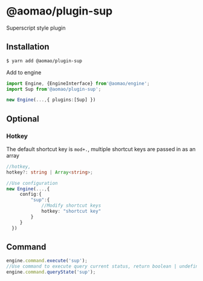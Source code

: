 # @aomao/plugin-sup

Superscript style plugin

## Installation

```bash
$ yarn add @aomao/plugin-sup
```

Add to engine

```ts
import Engine, {EngineInterface} from'@aomao/engine';
import Sup from'@aomao/plugin-sup';

new Engine(...,{ plugins:[Sup] })
```

## Optional

### Hotkey

The default shortcut key is `mod+.`, multiple shortcut keys are passed in as an array

```ts
//hotkey,
hotkey?: string | Array<string>;

//Use configuration
new Engine(...,{
     config:{
         "sup":{
             //Modify shortcut keys
             hotkey: "shortcut key"
         }
     }
  })
```

## Command

```ts
engine.command.execute('sup');
//Use command to execute query current status, return boolean | undefined
engine.command.queryState('sup');
```
